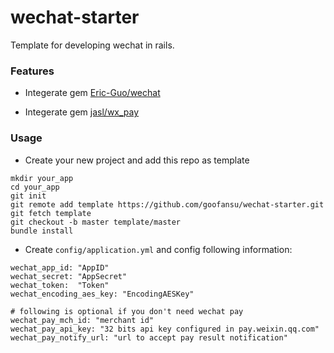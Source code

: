 # wechat-starter

Template for developing wechat in rails.

### Features

* Integerate gem [Eric-Guo/wechat](https://github.com/Eric-Guo/wechat)

* Integerate gem [jasl/wx_pay](https://github.com/jasl/wx_pay)

### Usage

* Create your new project and add this repo as template

```
mkdir your_app
cd your_app
git init
git remote add template https://github.com/goofansu/wechat-starter.git
git fetch template
git checkout -b master template/master
bundle install
```

* Create `config/application.yml` and config following information:

```
wechat_app_id: "AppID"
wechat_secret: "AppSecret"
wechat_token:  "Token"
wechat_encoding_aes_key: "EncodingAESKey"

# following is optional if you don't need wechat pay
wechat_pay_mch_id: "merchant id"
wechat_pay_api_key: "32 bits api key configured in pay.weixin.qq.com"
wechat_pay_notify_url: "url to accept pay result notification"
```
